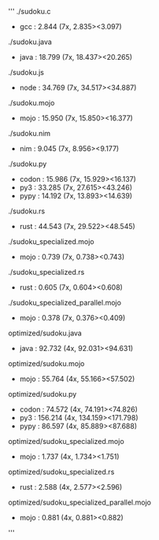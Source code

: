 '''
./sudoku.c
  - gcc   : 2.844 (7x, 2.835><3.097)

./sudoku.java
  - java  : 18.799 (7x, 18.437><20.265)

./sudoku.js
  - node  : 34.769 (7x, 34.517><34.887)

./sudoku.mojo
  - mojo  : 15.950 (7x, 15.850><16.377)

./sudoku.nim
  - nim   : 9.045 (7x, 8.956><9.177)

./sudoku.py
  - codon : 15.986 (7x, 15.929><16.137)
  - py3   : 33.285 (7x, 27.615><43.246)
  - pypy  : 14.192 (7x, 13.893><14.639)

./sudoku.rs
  - rust  : 44.543 (7x, 29.522><48.545)

./sudoku_specialized.mojo
  - mojo  : 0.739 (7x, 0.738><0.743)

./sudoku_specialized.rs
  - rust  : 0.605 (7x, 0.604><0.608)

./sudoku_specialized_parallel.mojo
  - mojo  : 0.378 (7x, 0.376><0.409)

optimized/sudoku.java
  - java  : 92.732 (4x, 92.031><94.631)

optimized/sudoku.mojo
  - mojo  : 55.764 (4x, 55.166><57.502)

optimized/sudoku.py
  - codon : 74.572 (4x, 74.191><74.826)
  - py3   : 156.214 (4x, 134.159><171.798)
  - pypy  : 86.597 (4x, 85.889><87.688)

optimized/sudoku_specialized.mojo
  - mojo  : 1.737 (4x, 1.734><1.751)

optimized/sudoku_specialized.rs
  - rust  : 2.588 (4x, 2.577><2.596)

optimized/sudoku_specialized_parallel.mojo
  - mojo  : 0.881 (4x, 0.881><0.882)

'''
